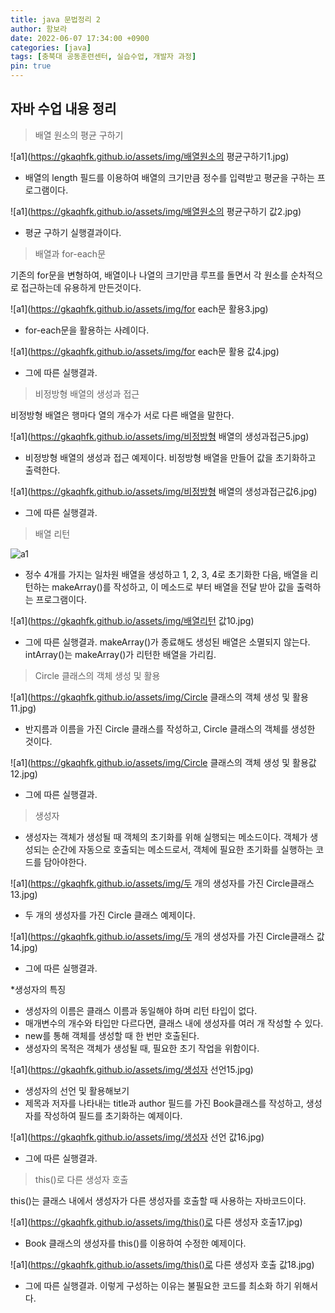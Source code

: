 ```yaml
---
title: java 문법정리 2
author: 함보라
date: 2022-06-07 17:34:00 +0900
categories: [java]
tags: [충북대 공동훈련센터, 실습수업, 개발자 과정]
pin: true
---
```


## 자바 수업 내용 정리

> 배열 원소의 평균 구하기

![a1](https://gkaqhfk.github.io/assets/img/배열원소의 평균구하기1.jpg)

- 배열의 length 필드를 이용하여 배열의 크기만큼 정수를 입력받고 평균을 구하는 프로그램이다. 

![a1](https://gkaqhfk.github.io/assets/img/배열원소의 평균구하기 값2.jpg)

- 평균 구하기 실행결과이다.

> 배열과 for-each문

기존의 for문을 변형하여, 배열이나 나열의 크기만큼 루프를 돌면서 각 원소를 순차적으로 접근하는데 유용하게 만든것이다.

![a1](https://gkaqhfk.github.io/assets/img/for each문 활용3.jpg)

- for-each문을 활용하는 사례이다.

![a1](https://gkaqhfk.github.io/assets/img/for each문 활용 값4.jpg)

- 그에 따른 실행결과.

> 비정방형 배열의 생성과 접근

비정방형 배열은 행마다 열의 개수가 서로 다른 배열을 말한다.

![a1](https://gkaqhfk.github.io/assets/img/비정방형 배열의 생성과접근5.jpg)

- 비정방형 배열의 생성과 접근 예제이다. 비정방형 배열을 만들어 값을 초기화하고 출력한다.

![a1](https://gkaqhfk.github.io/assets/img/비정방형 배열의 생성과접근값6.jpg)

- 그에 따른 실행결과.

> 배열 리턴

![a1](https://gkaqhfk.github.io/assets/img/배열리턴9.jpg)

- 정수 4개를 가지는 일차원 배열을 생성하고 1, 2, 3, 4로 초기화한 다음, 배열을 리턴하는 makeArray()를 작성하고, 이 메소드로 부터 배열을 전달 받아 값을 출력하는 프로그램이다.

![a1](https://gkaqhfk.github.io/assets/img/배열리턴 값10.jpg)

- 그에 따른 실행결과. makeArray()가 종료해도 생성된 배열은 소멸되지 않는다. intArray()는 makeArray()가 리턴한 배열을 가리킴.

> Circle 클래스의 객체 생성 및 활용

![a1](https://gkaqhfk.github.io/assets/img/Circle 클래스의 객체 생성 및 활용11.jpg)

- 반지름과 이름을 가진 Circle 클래스를 작성하고, Circle 클래스의 객체를 생성한 것이다.

![a1](https://gkaqhfk.github.io/assets/img/Circle 클래스의 객체 생성 및 활용값12.jpg)

- 그에 따른 실행결과.

> 생성자

- 생성자는 객체가 생성될 때 객체의 초기화를 위해 실행되는 메소드이다. 객체가 생성되는 순간에 자동으로 호출되는 메소드로서, 객체에 필요한 초기화를 실행하는 코드를 담아야한다.

![a1](https://gkaqhfk.github.io/assets/img/두 개의 생성자를 가진 Circle클래스13.jpg)
 
- 두 개의 생성자를 가진 Circle 클래스 예제이다.

![a1](https://gkaqhfk.github.io/assets/img/두 개의 생성자를 가진 Circle클래스 값14.jpg)

- 그에 따른 실행결과. 

*생성자의 특징
- 생성자의 이름은 클래스 이름과 동일해야 하며 리턴 타입이 없다.
- 매개변수의 개수와 타입만 다르다면, 클래스 내에 생성자를 여러 개 작성할 수 있다.
- new를 통해 객체를 생성할 때 한 번만 호출된다.
- 생성자의 목적은 객체가 생성될 때, 필요한 초기 작업을 위함이다.


![a1](https://gkaqhfk.github.io/assets/img/생성자 선언15.jpg)

- 생성자의 선언 및 활용해보기
- 제목과 저자를 나타내는 title과 author 필드를 가진 Book클래스를 작성하고, 생성자를 작성하여 필드를 초기화하는 예제이다.

![a1](https://gkaqhfk.github.io/assets/img/생성자 선언 값16.jpg)

- 그에 따른 실행결과.

> this()로 다른 생성자 호출

this()는 클래스 내에서 생성자가 다른 생성자를 호출할 때 사용하는 자바코드이다.

![a1](https://gkaqhfk.github.io/assets/img/this()로 다른 생성자 호출17.jpg)

- Book 클래스의 생성자를 this()를 이용하여 수정한 예제이다.

![a1](https://gkaqhfk.github.io/assets/img/this()로 다른 생성자 호출 값18.jpg)

- 그에 따른 실행결과. 이렇게 구성하는 이유는 불필요한 코드를 최소화 하기 위해서다.








